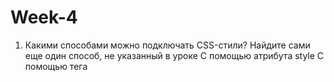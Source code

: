 # Week-4

1. Какими способами можно подключать CSS-стили? Найдите сами еще один способ, не указанный в уроке
   С помощью атрибута style
   С помощью тега <style>
   С помощью тега <link>

2. Зачем нужен Normalize.css?
   Normalize.css — это небольшой CSS-файл, который обеспечивает для HTML-элементов лучшую кроссбраузерность (поддержку разных браузеров) в стилях по умолчанию.
   Цели normalize.css:
   • сохранять полезные настройки браузера, а не стирать их
   • нормализовать стили для широкого круга HTML-элементов
   • корректировать ошибки и основные несоответствия браузера
   • совершенствовать юзабилити незаметными улучшениями
   • объяснять код, используя комментарии и детальную документацию

3. Что такое CSS-директивы?
   Это специальные конструкции, которые начинаются с символа @. Директивы чаще всего влияют на весь документ, но сами по себе ничего не стилизуют. Например, директива @font-face позволяет подключать на страницу нестандартные шрифты, которые потом можно использовать в свойстве font-family. Или директива @media, которая при определённых условиях активирует или деактивирует какие-то CSS правила. С помощью @media делают адаптивную вёрстку.

4. В чем разница между margin и padding?
   Padding определяет отступы изнутри до краев блока. А margin - снаружи от края нашего блока до всех ближайших элементов в разные стороны.

5. Как в CSS определяются приоритеты?
   Насколько этот стиль или свойство уникально относительно этого элемента. Чем стиль более уникален, тем он приоритетней. Очередность важности:
   1.Style= самый важный. 2.Идентификатор id #. 3. Классы, псевдоклассы. 4. Теги, псевдоэлементы.  
   Не желательный способ, но иногда применяется: написать рядом со стилем !important
   Какое из свойств будет приоритетнее - #link .main или span #login? Приоритетней будет span #login

6. В чем разница между CSS1 и CSS3?
   Главное различие между CSS и CSS3 состоит в том, что CSS — это простой язык дизайна, который позволяет создавать привлекательные веб-страницы, тогда как CSS3 — это последняя третья версия языка каскадных таблиц стилей, имеющая новые функции, позволяющие работать с веб-дизайном намного более эффективно.

7. ПроЧто такое псевдоклассы? А псевдоэлементы?
   Псевдоклассы определяют динамическое состояние элементов, которое изменяется с помощью действий пользователя, а также положение в дереве документа: селектор:псевдокласс { ... }
   Псевдоэлементы создают "виртуальные теги" и позволяют стилизовать их. селектор::псевдоэлемент { ... }

8. Изучите статью про "плохие" теги https://msiter.ru/tutorials/html-srednego-urovnya/plokhie-tegi и пришлите список тегов, которые нежелательно использовать
   <b> отображает текст жирным шрифтом. Вместо него можно использовать тег <strong>
   <i> отображает текст курсивом. Использование тега <em> также добавляет дополнительную информацию (выделение), а для обычной визуализации подойдет соответствующее свойство CSS.
   <layer> аналогичен тегу <div>, однако работает он только в старых версиях браузера Netscape и потому совершенно бесполезен.

9. Как можно подключать шрифты локально?
   Правило @font-face src позволяет задать название локального шрифта, т.е. если у пользователя на компьютере уже установлен нужный шрифт, то будет использоваться именно он, при этом существенно увеличится скорость загрузки и отрисовки страницы.

10. Почему не стоит использовать сокращенную запись без необходимости? И если все же использовать, как это делать правильно?
    Можно запутаться и упустить какой стиль более актуальный для нас, если указан еще один стиль, противоречащий сокращенному стилю. Сокращенный стиль является приоритетным. Лучше использовать полный стиль.

Задание на развитие мягких навыков (soft skills)
На этой неделе я усиленно училась и практиковала CSS стили. Я горжусь собой, потому что у меня получилось создать сайт очень похожий на макет. (Очень маленькую часть сайта, но это уже что-то. Москва не сразу строилась.) Теперь я еще лучше понимаю чем занимается веб-разработчик. Заметила, что я делаю все очень медленно, это немного бесило, но наверно это нормально, ведь мы не роботы и невозможно делать что-то новое с ходу, нужна практика и опыт. Надеюсь когда-нибудь я буду писать код как электровеник :-)  В целом я рада, что у меня есть мотивация, и я понимаю, что мне нравится то что я делаю и очень надеюсь что это станет моим любимым делом в будущем, которое еще и будет приносить доход. 
